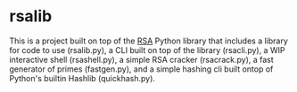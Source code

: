 # rsalib
This is a project built on top of the <a href="https://pypi.org/project/rsa/">RSA</a> Python library that includes a library for code to use (rsalib.py), a CLI built on top of the
library (rsacli.py), a WIP interactive shell (rsashell.py), a simple RSA cracker (rsacrack.py), a fast generator of primes (fastgen.py), and a simple hashing cli built ontop of
Python's builtin Hashlib (quickhash.py).
